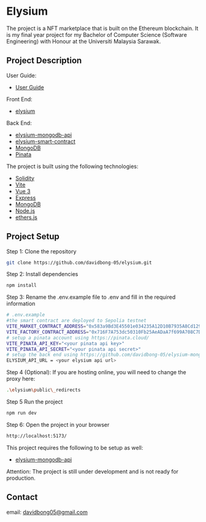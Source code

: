 # Elysium

The project is a NFT marketplace that is built on the Ethereum blockchain. It is my final year project for my Bachelor of Computer Science (Software Engineering) with Honour at the Universiti Malaysia Sarawak.

## Project Description

User Guide:

- [User Guide](https://elysium-user-guide.vercel.app/)

Front End:

- [elysium](https://github.com/davidbong-05/elysium.git)

Back End:

- [elysium-mongodb-api](https://github.com/davidbong-05/elysium-mongodb-api.git)
- [elysium-smart-contract](https://github.com/davidbong-05/elysium-smart-contract.git)
- [MongoDB](https://www.mongodb.com/)
- [Pinata](https://pinata.cloud/)

The project is built using the following technologies:

- [Solidity](https://docs.soliditylang.org/en/v0.8.4/)
- [Vite](https://vitejs.dev/)
- [Vue 3](https://v3.vuejs.org/)
- [Express](https://expressjs.com/)
- [MongoDB](https://www.mongodb.com/)
- [Node.js](https://nodejs.org/en/)
- [ethers.js](https://docs.ethers.io/v6/)

## Project Setup

Step 1: Clone the repository

```bash
git clone https://github.com/davidbong-05/elysium.git
```

Step 2: Install dependencies

```bash
npm install
```

Step 3: Rename the .env.example file to .env and fill in the required information

```bash
# .env.example
#the smart contract are deployed to Sepolia testnet
VITE_MARKET_CONTRACT_ADDRESS="0x583a9Bd3E45501e034235A12D10B7935A8Cd129E"
VITE_FACTORY_CONTRACT_ADDRESS="0x716F7A753dc50310Fb25AeADaA7f699A708C7Db0"
# setup a pinata account using https://pinata.cloud/
VITE_PINATA_API_KEY="<your pinata api key>"
VITE_PINATA_API_SECRET="<your pinata api secret>"
# setup the back end using https://github.com/davidbong-05/elysium-mongodb-api.git
ELYSIUM_API_URL = <your elysium api url>
```

Step 4 (Optional): If you are hosting online, you will need to change the proxy here:

```bash
.\elysium\public\_redirects
```

Step 5 Run the project

```bash
npm run dev
```

Step 6: Open the project in your browser

```bash
http://localhost:5173/
```

This project requires the following to be setup as well:

- [elysium-mongodb-api](https://github.com/davidbong-05/elysium-mongodb-api.git)

Attention: The project is still under development and is not ready for production.

## Contact

email: davidbong05@gmail.com
